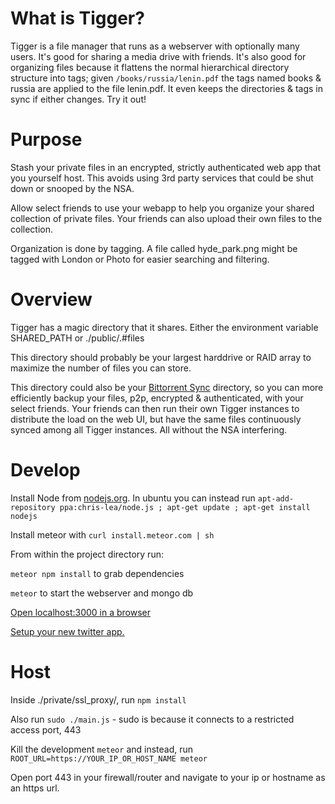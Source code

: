 What is Tigger?
=============

Tigger is a file manager that runs as a webserver with optionally many users. It's good for sharing a media drive with friends. It's also good for organizing files because it flattens the normal hierarchical directory structure into tags; given `/books/russia/lenin.pdf` the tags named books & russia are applied to the file lenin.pdf. It even keeps the directories & tags in sync if either changes.  Try it out!


Purpose
=======

Stash your private files in an encrypted, strictly authenticated web app that you yourself host. This avoids using 3rd party services that could be shut down or snooped by the NSA.

Allow select friends to use your webapp to help you organize your shared collection of private files. Your friends can also upload their own files to the collection.

Organization is done by tagging. A file called hyde_park.png might be tagged with London or Photo for easier searching and filtering.


Overview
========

Tigger has a magic directory that it shares. Either the environment variable SHARED_PATH or ./public/.#files

This directory should probably be your largest harddrive or RAID array to maximize the number of files you can store.

This directory could also be your [Bittorrent Sync](http://www.bittorrent.com/sync) directory, so you can more efficiently backup your files, p2p, encrypted & authenticated, with your select friends. Your friends can then run their own Tigger instances to distribute the load on the web UI, but have the same files continuously synced among all Tigger instances. All without the NSA interfering.


Develop
=======

Install Node from [nodejs.org](http://nodejs.org). In ubuntu you can instead run `apt-add-repository ppa:chris-lea/node.js ; apt-get update ; apt-get install nodejs`

Install meteor with `curl install.meteor.com | sh`

From within the project directory run:

`meteor npm install` to grab dependencies

`meteor` to start the webserver and mongo db

[Open localhost:3000 in a browser](http://localhost:3000)

[Setup your new twitter app.](https://dev.twitter.com/apps)


Host
====

Inside ./private/ssl_proxy/, run `npm install`

Also run `sudo ./main.js` - sudo is because it connects to a restricted access port, 443

Kill the development `meteor` and instead, run `ROOT_URL=https://YOUR_IP_OR_HOST_NAME meteor`

Open port 443 in your firewall/router and navigate to your ip or hostname as an https url.
